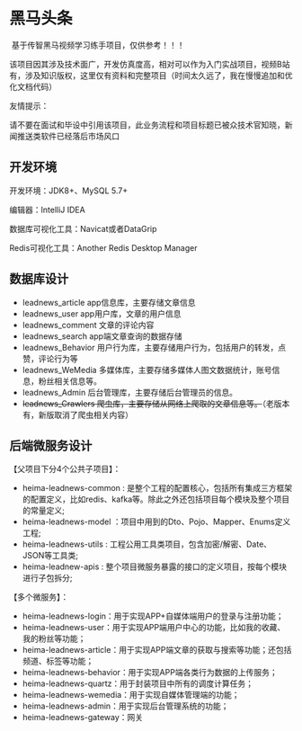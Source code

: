 # 黑马头条

​	基于传智黑马视频学习练手项目，仅供参考！！！

​	该项目因其涉及技术面广，开发仿真度高，相对可以作为入门实战项目，视频B站有，涉及知识版权，这里仅有资料和完整项目（时间太久远了，我在慢慢追加和优化文档代码）

友情提示：

​	请不要在面试和毕设中引用该项目，此业务流程和项目标题已被众技术官知晓，新闻推送类软件已经落后市场风口



## 开发环境

开发环境：JDK8+、MySQL 5.7+

编辑器：IntelliJ IDEA 

数据库可视化工具：Navicat或者DataGrip

Redis可视化工具：Another Redis Desktop Manager



## 数据库设计

- leadnews_article  app信息库，主要存储文章信息
- leadnews_user    app用户库，文章的用户信息
- leadnews_comment  文章的评论内容
- leadnews_search app端文章查询的数据存储
- leadnews_Behavior 用户行为库，主要存储用户行为，包括用户的转发，点赞，评论行为等
- leadnews_WeMedia 多媒体库，主要存储多媒体人图文数据统计，账号信息，粉丝相关信息等。
- leadnews_Admin 后台管理库，主要存储后台管理员的信息。
- ~~leadnews_Crawlers 爬虫库，主要存储从网络上爬取的文章信息等。~~（老版本有，新版取消了爬虫相关内容）

## 后端微服务设计

【父项目下分4个公共子项目】：

- heima-leadnews-common : 是整个工程的配置核心，包括所有集成三方框架的配置定义，比如redis、kafka等。除此之外还包括项目每个模块及整个项目的常量定义;
- heima-leadnews-model ：项目中用到的Dto、Pojo、Mapper、Enums定义工程;
- heima-leadnews-utils : 工程公用工具类项目，包含加密/解密、Date、JSON等工具类;
- heima-leadnew-apis : 整个项目微服务暴露的接口的定义项目，按每个模块进行子包拆分;

【多个微服务】：

- heima-leadnews-login：用于实现APP+自媒体端用户的登录与注册功能；
- heima-leadnews-user：用于实现APP端用户中心的功能，比如我的收藏、我的粉丝等功能；
- heima-leadnews-article：用于实现APP端文章的获取与搜索等功能；还包括频道、标签等功能；
- heima-leadnews-behavior：用于实现APP端各类行为数据的上传服务；
- heima-leadnews-quartz：用于封装项目中所有的调度计算任务；
- heima-leadnews-wemedia：用于实现自媒体管理端的功能；
- heima-leadnews-admin：用于实现后台管理系统的功能；
- heima-leadnews-gateway：网关
